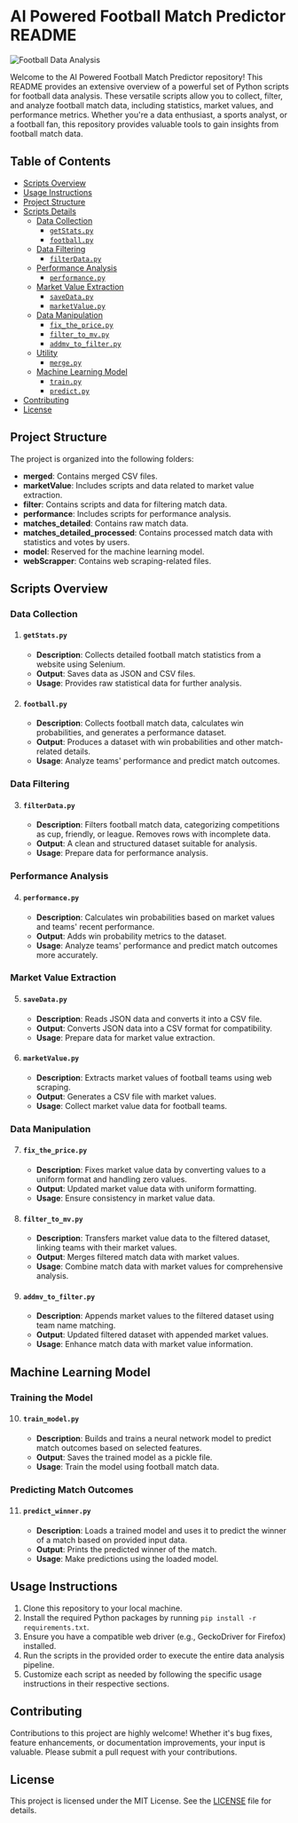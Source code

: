 # AI Powered Football Match Predictor README

![Football Data Analysis](https://images.pexels.com/photos/46798/the-ball-stadion-football-the-pitch-46798.jpeg?auto=compress&cs=tinysrgb&w=1260&h=750&dpr=1)

Welcome to the AI Powered Football Match Predictor repository! This README provides an extensive overview of a powerful set of Python scripts for football data analysis. These versatile scripts allow you to collect, filter, and analyze football match data, including statistics, market values, and performance metrics. Whether you're a data enthusiast, a sports analyst, or a football fan, this repository provides valuable tools to gain insights from football match data.

## Table of Contents

- [Scripts Overview](#scripts-overview)
- [Usage Instructions](#usage-instructions)
- [Project Structure](#project-structure)
- [Scripts Details](#scripts-details)
  - [Data Collection](#data-collection)
    - [`getStats.py`](#getstatspy)
    - [`football.py`](#footballpy)
  - [Data Filtering](#data-filtering)
    - [`filterData.py`](#filter-datapy)
  - [Performance Analysis](#performance-analysis)
    - [`performance.py`](#performancepy)
  - [Market Value Extraction](#market-value-extraction)
    - [`saveData.py`](#savedatapy)
    - [`marketValue.py`](#marketvaluepy)
  - [Data Manipulation](#data-manipulation)
    - [`fix_the_price.py`](#fix-the-pricepy)
    - [`filter_to_mv.py`](#filter-to-mvpy)
    - [`addmv_to_filter.py`](#addmv-to-filterpy)
  - [Utility](#utility)
    - [`merge.py`](#mergepy)
  - [Machine Learning Model](#machine-learning-model)
    - [`train.py`](#train-modelpy)
    - [`predict.py`](#predict-winnerpy)
- [Contributing](#contributing)
- [License](#license)

## Project Structure

The project is organized into the following folders:

- **merged**: Contains merged CSV files.
- **marketValue**: Includes scripts and data related to market value extraction.
- **filter**: Contains scripts and data for filtering match data.
- **performance**: Includes scripts for performance analysis.
- **matches_detailed**: Contains raw match data.
- **matches_detailed_processed**: Contains processed match data with statistics and votes by users.
- **model**: Reserved for the machine learning model.
- **webScrapper**: Contains web scraping-related files.

## Scripts Overview

### Data Collection

1. #### `getStats.py`
   - **Description**: Collects detailed football match statistics from a website using Selenium.
   - **Output**: Saves data as JSON and CSV files.
   - **Usage**: Provides raw statistical data for further analysis.

2. #### `football.py`
   - **Description**: Collects football match data, calculates win probabilities, and generates a performance dataset.
   - **Output**: Produces a dataset with win probabilities and other match-related details.
   - **Usage**: Analyze teams' performance and predict match outcomes.

### Data Filtering

3. #### `filterData.py`
   - **Description**: Filters football match data, categorizing competitions as cup, friendly, or league. Removes rows with incomplete data.
   - **Output**: A clean and structured dataset suitable for analysis.
   - **Usage**: Prepare data for performance analysis.

### Performance Analysis

4. #### `performance.py`
   - **Description**: Calculates win probabilities based on market values and teams' recent performance.
   - **Output**: Adds win probability metrics to the dataset.
   - **Usage**: Analyze teams' performance and predict match outcomes more accurately.

### Market Value Extraction

5. #### `saveData.py`
   - **Description**: Reads JSON data and converts it into a CSV file.
   - **Output**: Converts JSON data into a CSV format for compatibility.
   - **Usage**: Prepare data for market value extraction.

6. #### `marketValue.py`
   - **Description**: Extracts market values of football teams using web scraping.
   - **Output**: Generates a CSV file with market values.
   - **Usage**: Collect market value data for football teams.

### Data Manipulation

7. #### `fix_the_price.py`
   - **Description**: Fixes market value data by converting values to a uniform format and handling zero values.
   - **Output**: Updated market value data with uniform formatting.
   - **Usage**: Ensure consistency in market value data.

8. #### `filter_to_mv.py`
   - **Description**: Transfers market value data to the filtered dataset, linking teams with their market values.
   - **Output**: Merges filtered match data with market values.
   - **Usage**: Combine match data with market values for comprehensive analysis.

9. #### `addmv_to_filter.py`
   - **Description**: Appends market values to the filtered dataset using team name matching.
   - **Output**: Updated filtered dataset with appended market values.
   - **Usage**: Enhance match data with market value information.

## Machine Learning Model

### Training the Model

10. #### `train_model.py`
    - **Description**: Builds and trains a neural network model to predict match outcomes based on selected features.
    - **Output**: Saves the trained model as a pickle file.
    - **Usage**: Train the model using football match data.

### Predicting Match Outcomes

11. #### `predict_winner.py`
    - **Description**: Loads a trained model and uses it to predict the winner of a match based on provided input data.
    - **Output**: Prints the predicted winner of the match.
    - **Usage**: Make predictions using the loaded model.

## Usage Instructions

1. Clone this repository to your local machine.
2. Install the required Python packages by running `pip install -r requirements.txt`.
3. Ensure you have a compatible web driver (e.g., GeckoDriver for Firefox) installed.
4. Run the scripts in the provided order to execute the entire data analysis pipeline.
5. Customize each script as needed by following the specific usage instructions in their respective sections.

## Contributing

Contributions to this project are highly welcome! Whether it's bug fixes, feature enhancements, or documentation improvements, your input is valuable. Please submit a pull request with your contributions.

## License

This project is licensed under the MIT License. See the [LICENSE](LICENSE) file for details.
